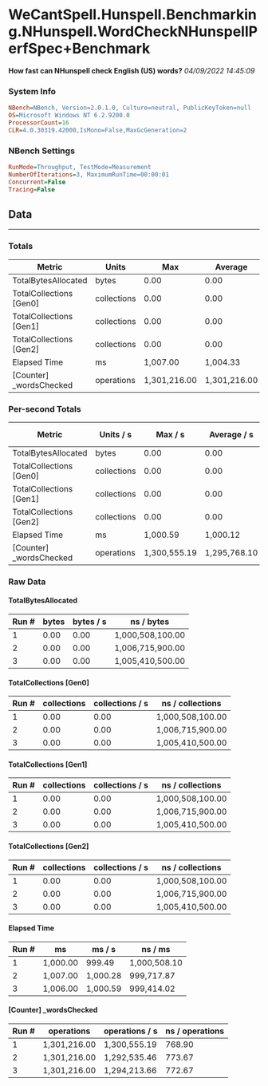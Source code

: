 ﻿# WeCantSpell.Hunspell.Benchmarking.NHunspell.WordCheckNHunspellPerfSpec+Benchmark
__How fast can NHunspell check English (US) words?__
_04/09/2022 14:45:09_
### System Info
```ini
NBench=NBench, Version=2.0.1.0, Culture=neutral, PublicKeyToken=null
OS=Microsoft Windows NT 6.2.9200.0
ProcessorCount=16
CLR=4.0.30319.42000,IsMono=False,MaxGcGeneration=2
```

### NBench Settings
```ini
RunMode=Throughput, TestMode=Measurement
NumberOfIterations=3, MaximumRunTime=00:00:01
Concurrent=False
Tracing=False
```

## Data
-------------------

### Totals
|          Metric |           Units |             Max |         Average |             Min |          StdDev |
|---------------- |---------------- |---------------- |---------------- |---------------- |---------------- |
|TotalBytesAllocated |           bytes |            0.00 |            0.00 |            0.00 |            0.00 |
|TotalCollections [Gen0] |     collections |            0.00 |            0.00 |            0.00 |            0.00 |
|TotalCollections [Gen1] |     collections |            0.00 |            0.00 |            0.00 |            0.00 |
|TotalCollections [Gen2] |     collections |            0.00 |            0.00 |            0.00 |            0.00 |
|    Elapsed Time |              ms |        1,007.00 |        1,004.33 |        1,000.00 |            3.79 |
|[Counter] _wordsChecked |      operations |    1,301,216.00 |    1,301,216.00 |    1,301,216.00 |            0.00 |

### Per-second Totals
|          Metric |       Units / s |         Max / s |     Average / s |         Min / s |      StdDev / s |
|---------------- |---------------- |---------------- |---------------- |---------------- |---------------- |
|TotalBytesAllocated |           bytes |            0.00 |            0.00 |            0.00 |            0.00 |
|TotalCollections [Gen0] |     collections |            0.00 |            0.00 |            0.00 |            0.00 |
|TotalCollections [Gen1] |     collections |            0.00 |            0.00 |            0.00 |            0.00 |
|TotalCollections [Gen2] |     collections |            0.00 |            0.00 |            0.00 |            0.00 |
|    Elapsed Time |              ms |        1,000.59 |        1,000.12 |          999.49 |            0.56 |
|[Counter] _wordsChecked |      operations |    1,300,555.19 |    1,295,768.10 |    1,292,535.46 |        4,229.80 |

### Raw Data
#### TotalBytesAllocated
|           Run # |           bytes |       bytes / s |      ns / bytes |
|---------------- |---------------- |---------------- |---------------- |
|               1 |            0.00 |            0.00 |1,000,508,100.00 |
|               2 |            0.00 |            0.00 |1,006,715,900.00 |
|               3 |            0.00 |            0.00 |1,005,410,500.00 |

#### TotalCollections [Gen0]
|           Run # |     collections | collections / s |ns / collections |
|---------------- |---------------- |---------------- |---------------- |
|               1 |            0.00 |            0.00 |1,000,508,100.00 |
|               2 |            0.00 |            0.00 |1,006,715,900.00 |
|               3 |            0.00 |            0.00 |1,005,410,500.00 |

#### TotalCollections [Gen1]
|           Run # |     collections | collections / s |ns / collections |
|---------------- |---------------- |---------------- |---------------- |
|               1 |            0.00 |            0.00 |1,000,508,100.00 |
|               2 |            0.00 |            0.00 |1,006,715,900.00 |
|               3 |            0.00 |            0.00 |1,005,410,500.00 |

#### TotalCollections [Gen2]
|           Run # |     collections | collections / s |ns / collections |
|---------------- |---------------- |---------------- |---------------- |
|               1 |            0.00 |            0.00 |1,000,508,100.00 |
|               2 |            0.00 |            0.00 |1,006,715,900.00 |
|               3 |            0.00 |            0.00 |1,005,410,500.00 |

#### Elapsed Time
|           Run # |              ms |          ms / s |         ns / ms |
|---------------- |---------------- |---------------- |---------------- |
|               1 |        1,000.00 |          999.49 |    1,000,508.10 |
|               2 |        1,007.00 |        1,000.28 |      999,717.87 |
|               3 |        1,006.00 |        1,000.59 |      999,414.02 |

#### [Counter] _wordsChecked
|           Run # |      operations |  operations / s | ns / operations |
|---------------- |---------------- |---------------- |---------------- |
|               1 |    1,301,216.00 |    1,300,555.19 |          768.90 |
|               2 |    1,301,216.00 |    1,292,535.46 |          773.67 |
|               3 |    1,301,216.00 |    1,294,213.66 |          772.67 |


